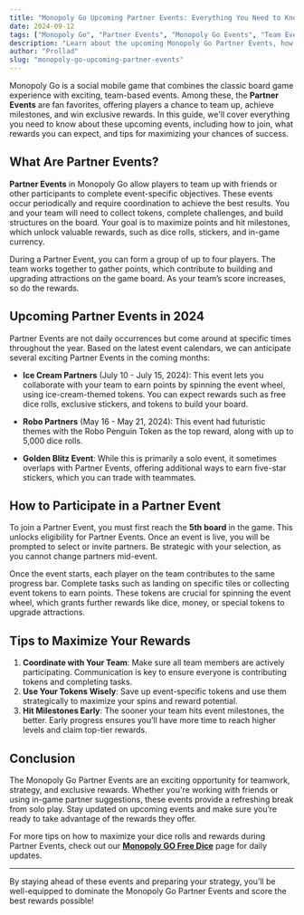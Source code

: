 ```yaml
---
title: "Monopoly Go Upcoming Partner Events: Everything You Need to Know"
date: 2024-09-12
tags: ["Monopoly Go", "Partner Events", "Monopoly Go Events", "Team Events", "Free Dice", "Upcoming Events"]
description: "Learn about the upcoming Monopoly Go Partner Events, how to participate, and the rewards you can expect from these cooperative events."
author: "Prollad"
slug: "monopoly-go-upcoming-partner-events"
---
```


Monopoly Go is a social mobile game that combines the classic board game experience with exciting, team-based events. Among these, the **Partner Events** are fan favorites, offering players a chance to team up, achieve milestones, and win exclusive rewards. In this guide, we'll cover everything you need to know about these upcoming events, including how to join, what rewards you can expect, and tips for maximizing your chances of success.

## What Are Partner Events?

**Partner Events** in Monopoly Go allow players to team up with friends or other participants to complete event-specific objectives. These events occur periodically and require coordination to achieve the best results. You and your team will need to collect tokens, complete challenges, and build structures on the board. Your goal is to maximize points and hit milestones, which unlock valuable rewards, such as dice rolls, stickers, and in-game currency.

During a Partner Event, you can form a group of up to four players. The team works together to gather points, which contribute to building and upgrading attractions on the game board. As your team’s score increases, so do the rewards.

## Upcoming Partner Events in 2024

Partner Events are not daily occurrences but come around at specific times throughout the year. Based on the latest event calendars, we can anticipate several exciting Partner Events in the coming months:

- **Ice Cream Partners** (July 10 - July 15, 2024): This event lets you collaborate with your team to earn points by spinning the event wheel, using ice-cream-themed tokens. You can expect rewards such as free dice rolls, exclusive stickers, and tokens to build your board.
  
- **Robo Partners** (May 16 - May 21, 2024): This event had futuristic themes with the Robo Penguin Token as the top reward, along with up to 5,000 dice rolls.

- **Golden Blitz Event**: While this is primarily a solo event, it sometimes overlaps with Partner Events, offering additional ways to earn five-star stickers, which you can trade with teammates.

## How to Participate in a Partner Event

To join a Partner Event, you must first reach the **5th board** in the game. This unlocks eligibility for Partner Events. Once an event is live, you will be prompted to select or invite partners. Be strategic with your selection, as you cannot change partners mid-event.

Once the event starts, each player on the team contributes to the same progress bar. Complete tasks such as landing on specific tiles or collecting event tokens to earn points. These tokens are crucial for spinning the event wheel, which grants further rewards like dice, money, or special tokens to upgrade attractions.

## Tips to Maximize Your Rewards

1. **Coordinate with Your Team**: Make sure all team members are actively participating. Communication is key to ensure everyone is contributing tokens and completing tasks.
2. **Use Your Tokens Wisely**: Save up event-specific tokens and use them strategically to maximize your spins and reward potential.
3. **Hit Milestones Early**: The sooner your team hits event milestones, the better. Early progress ensures you’ll have more time to reach higher levels and claim top-tier rewards.

## Conclusion

The Monopoly Go Partner Events are an exciting opportunity for teamwork, strategy, and exclusive rewards. Whether you're working with friends or using in-game partner suggestions, these events provide a refreshing break from solo play. Stay updated on upcoming events and make sure you’re ready to take advantage of the rewards they offer.

For more tips on how to maximize your dice rolls and rewards during Partner Events, check out our **[Monopoly GO Free Dice](https://monopolygofreedice.wiki/)** page for daily updates.

--- 

By staying ahead of these events and preparing your strategy, you’ll be well-equipped to dominate the Monopoly Go Partner Events and score the best rewards possible!
